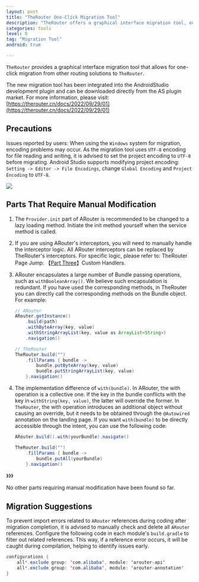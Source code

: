 ```yaml
---
layout: post
title: "TheRouter One-Click Migration Tool"
description: "TheRouter offers a graphical interface migration tool, enabling one-click migration from other routing solutions to TheRouter. Currently, it only supports ARouter, with migration from other routing frameworks also in development."
categories: tools
level: 0
tag: "Migration Tool"
android: true

---
```




`TheRouter` provides a graphical interface migration tool that allows for one-click migration from other routing solutions to `TheRouter`.  

The new migration tool has been integrated into the AndroidStudio development plugin and can be downloaded directly from the AS plugin market. For more information, please visit: [https://therouter.cn/docs/2022/09/29/01](https://therouter.cn/docs/2022/09/29/01)  

## Precautions  

Issues reported by users: When using the `Windows` system for migration, encoding problems may occur. As the migration tool uses `UTF-8` encoding for file reading and writing, it is advised to set the project encoding to `UTF-8` before migrating. Android Studio supports modifying project encoding: `Setting -> Editor -> File Encodings`, change `Global Encoding` and `Project Encoding` to `UTF-8`.   

<img src="{{site.url}}/assets/img/image/encode.jpg" class="blog-img">
  
  
## Parts That Require Manual Modification

1. The `Provider.init` part of ARouter is recommended to be changed to a lazy loading method. Initiate the init method yourself when the service method is called.

2. If you are using ARouter's interceptors, you will need to manually handle the interceptor logic. All ARouter interceptors can be replaced by TheRouter's interceptors. For specific logic, please refer to: TheRouter Page Jump: 【[Part Three](https://en.therouter.cn/docs/2022/08/28/01)】Custom Handlers.

3. ARouter encapsulates a large number of Bundle passing operations, such as `withBooleanArray()`. We believe such encapsulation is redundant. If you have used the corresponding methods, in TheRouter you can directly call the corresponding methods on the Bundle object. For example:

	```java
	// ARouter 
	ARouter.getInstance()
		.build(path)
		.withByteArray(key, value)
		.withStringArrayList(key, value as ArrayList<String>)
		.navigation()
	
	// TheRouter
	TheRouter.build("")
		.fillParams { bundle ->
		    bundle.putByteArray(key, value)
		    bundle.putStringArrayList(key, value)
		}.navigation()
	
	```

4. The implementation difference of `with(bundle)`. In ARouter, the with operation is a collective one. If the key in the bundle conflicts with the key in `withString(key, value)`, the latter will override the former.
In `TheRouter`, the with operation introduces an additional object without causing an override, but it needs to be obtained through the `@Autowired` annotation on the landing page.
If you want `with(bundle)` to be directly accessible through the intent, you can use the following code:

	```java
	ARouter.build().with(yourBundle).navigate()
	
	TheRouter.build("")
		.fillParams { bundle ->
		    bundle.putAll(yourBundle)
		}.navigation()
	
	```
	
》》》

No other parts requiring manual modification have been found so far.

## Migration Suggestions

To prevent import errors related to `ARouter` references during coding after migration completion, it is advised to manually check and delete all `ARouter` references. Configure the following code in each module's `build.gradle` to filter out related references. This way, if a reference error occurs, it will be caught during compilation, helping to identify issues early.   

```java
configurations {
    all*.exclude group: 'com.alibaba', module: 'arouter-api'
    all*.exclude group: 'com.alibaba', module: 'arouter-annotation'
}

```